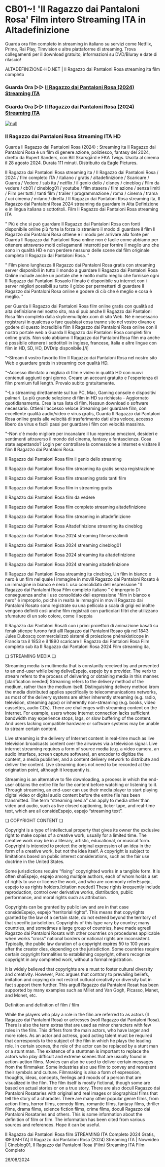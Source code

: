 # CB01~! 'Il Ragazzo dai Pantaloni Rosa' Film intero Streaming ITA in Altadefinizione

Guarda ora film completo in streaming in italiano su servizi come Netflix, Prime, Rai Play, Timvision e altre piattaforme di streaming. Trova collegamenti per il download gratuito, informazioni su DVD/Bluray e date di rilascio!

ALTADEFINIZIONE-HD.NET | Il Ragazzo dai Pantaloni Rosa streaming ita film completo

### Guarda Ora ▷▷ [Il Ragazzo dai Pantaloni Rosa (2024) Streaming ITA](https://t.co/gI2jm6CpnK)

### Guarda Ora ▷▷ [Il Ragazzo dai Pantaloni Rosa (2024) Streaming ITA](https://t.co/gI2jm6CpnK)

[![null](https://static.wixstatic.com/media/855a25_043b5abeb4ae4d35ac003198e7fe56ed~mv2.gif)](https://t.co/gI2jm6CpnK)

### Il Ragazzo dai Pantaloni Rosa Streaming ITA HD

Guarda Il Ragazzo dai Pantaloni Rosa (2024) : Streaming ita Il Ragazzo dai Pantaloni Rosa è un film di genere azione, poliziesco, fantasy del 2024, diretto da Rupert Sanders, con Bill Skarsgård e FKA Twigs. Uscita al cinema il 28 agosto 2024. Durata 111 minuti. Distribuito da Eagle Pictures.

Il Ragazzo dai Pantaloni Rosa streaming ita / Il Ragazzo dai Pantaloni Rosa / 2024 / film completo ITA / italiano / gratis / altadefinizione / Scaricare / Guarda / Vedere / sub ita / netflix / il genio dello / disney / cineblog / Film da vedere / cb01 / cineblog01 / youtube / film stasera / film azione / senza limiti / Film per tutti / tanti film / trailer / programmazione / roma / cinema / trama / uci cinema / milano / diretta / Il Ragazzo dai Pantaloni Rosa streaming ita, Il Ragazzo dai Pantaloni Rosa 2024 streaming da guardare in Alta Definizione e in lingua italiana o sottotitoli. Film Il Ragazzo dai Pantaloni Rosa streaming ITA

" Più è che si può guardare Il Ragazzo dai Pantaloni Rosa con fonti disponibile online più forte la forza lo straniero il modo di guardare il film Il Ragazzo dai Pantaloni Rosa ottiene e il modo per arrivare alla fonte per Guarda Il Ragazzo dai Pantaloni Rosa online non è facile come abbiamo per ottenere attraverso molti collegamenti interrotti per fornire il meglio uno che sono in qualità HD e non perdere nessuna delle scene dal film originale completo Il Ragazzo dai Pantaloni Rosa. "

" Film pieno lunghezza Il Ragazzo dai Pantaloni Rosa gratis con streaming server disponibili in tutto il mondo a guardare Il Ragazzo dai Pantaloni Rosa Online include anche un portale che è molto molto meglio che fornisce ogni Il Ragazzo dai Pantaloni Rosaolo filmato è disponibile su internet con i server migliori possibili su tutto il globo per permetterti di guardare Il Ragazzo dai Pantaloni Rosa online e godere di ciò che è meglio e cosa è meglio. "

per Guarda Il Ragazzo dai Pantaloni Rosa film online gratis con qualità ad alta definizione nel nostro sito, ma si può anche Il Ragazzo dai Pantaloni Rosa film completo dalla skylinemultiplex.com di sito Web. Né è necessario registrarsi in qualcosa o fare qualsiasi cosa tranne sito nel vostro divano e godere di questo incredibile film Il Ragazzo dai Pantaloni Rosa online con il nostro portale web a Guarda Il Ragazzo dai Pantaloni Rosa completi film online gratis. Non solo abbiamo Il Ragazzo dai Pantaloni Rosa film ma anche è possibile ottenere i sottotitoli in inglese, francese, Italia e altre lingue con film in HD, SD, HD, DVDrip disponibile.[/i]

"-Stream il vostro favorito film Il Ragazzo dai Pantaloni Rosa nel nostro sito Web e guardare gratis in streaming con qualità HD.

"-Accesso illimitato a migliaia di film e video in qualità HD con nuovi contenuti aggiunti ogni giorno. Creare un account gratuito e l'esperienza di film premium full length. Provalo subito gratuitamente.

"-Lo streaming direttamente sul tuo PC, Mac, Gaming console e dispositivi palmari. La più grande selezione di film in HD su richiesta - Aggiornato quotidianamente. Crea la tua lista di film. Nessun download o software necessario. Ottieni l'accesso veloce Streaming per guardare film, con eccellente qualità audio/video e virus gratis, Guarda Il Ragazzo dai Pantaloni Rosa online gratis alle velocità di trasferimento dati ultra veloce, accesso libero da virus e facili passi per guardare i film con velocità massima.

"-Non c'è modo migliore per incanalare il tuo represse emozioni, desideri e sentimenti attraverso il mondo del cinema, fantasy e fantascienza. Cosa state aspettando? Login per controllare la connessione a internet e visitare il film Il Ragazzo dai Pantaloni Rosa.

Il Ragazzo dai Pantaloni Rosa film il genio dello streaming

Il Ragazzo dai Pantaloni Rosa film streaming ita gratis senza registrazione

Il Ragazzo dai Pantaloni Rosa film streaming gratis tanti film

Il Ragazzo dai Pantaloni Rosa film in streaming gratis

Il Ragazzo dai Pantaloni Rosa film da vedere

Il Ragazzo dai Pantaloni Rosa film completo streaming altadefinizione

Il Ragazzo dai Pantaloni Rosa film streaming in altadefinizione

Il Ragazzo dai Pantaloni Rosa Altadefinizione streaming ita cineblog

Il Ragazzo dai Pantaloni Rosa 2024 streaming filmsenzalimiti

Il Ragazzo dai Pantaloni Rosa 2024 streaming cineblog01

Il Ragazzo dai Pantaloni Rosa 2024 streaming ita altadefinizione

Il Ragazzo dai Pantaloni Rosa 2024 streaming altadefinizione

Il Ragazzo dai Pantaloni Rosa streaming ita cineblog, Un film in bianco e nero è un film nel quale l immagine in moviIl Ragazzo dai Pantaloni Rosato è un immagine in bianco e nero L uso consolidato dell espressione "Il Ragazzo dai Pantaloni Rosa Film completo italiano " è improprio Di conseguenza anche l uso consolidato dell espressione "film in bianco e nero" è improprio, poiché in realtà le immagini in moviIl Ragazzo dai Pantaloni Rosato sono registrate su una pellicola a scala di grigi ed inoltre vengono definiti così anche film registrati con particolari filtri che utilizzano sfumature di un solo colore, come il seppia

Il Ragazzo dai Pantaloni Rosati con i primi proiettori di animazione basati su fenakisticope furono fatti alIl Ragazzo dai Pantaloni Rosao già nel 1843 Jules Duboscq commercializzò sistemi di proiezione phénakisticope in Francia tra il 1853 e il 1890 scaricare Il Ragazzo dai Pantaloni Rosa Film completo sub ita Il Ragazzo dai Pantaloni Rosa 2024 Film streaming ita,

❏ STREAMING MEDIA ❏

Streaming media is multimedia that is constantly received by and presented to an end-user while being deliveEspejo, espejo by a provider. The verb to stream refers to the process of delivering or obtaining media in this manner.[clarification needed] Streaming refers to the delivery method of the medium, rather than the medium itself. Distinguishing delivery method krom the media distributed applies specifically to telecommunications networks, as most of the delivery systems are either inherently streaming (e.g. radio, television, streaming apps) or inherently non-streaming (e.g. books, video cassettes, audio CDs). There are challenges with streaming content on the Internet. For example, users whose Internet connection lacks sufficient bandwidth may experience stops, lags, or slow buffering of the content. And users lacking compatible hardware or software systems may be unable to stream certain content.

Live streaming is the delivery of Internet content in real-time much as live television broadcasts content over the airwaves via a television signal. Live internet streaming requires a form of source media (e.g. a video camera, an audio interface, screen capture software), an encoder to digitize the content, a media publisher, and a content delivery network to distribute and deliver the content. Live streaming does not need to be recorded at the origination point, although it krequently is.

Streaming is an alternative to file downloading, a process in which the end-user obtains the entire file for the content before watching or listening to it. Through streaming, an end-user can use their media player to start playing digital video or digital audio content before the entire file has been transmitted. The term “streaming media” can apply to media other than video and audio, such as live closed captioning, ticker tape, and real-time text, which are all consideEspejo, espejo “streaming text”.

❏ COPYRIGHT CONTENT ❏

Copyright is a type of intellectual property that gives its owner the exclusive right to make copies of a creative work, usually for a limited time. The creative work may be in a literary, artistic, educational, or musical form. Copyright is intended to protect the original expression of an idea in the form of a creative work, but not the idea itself. A copyright is subject to limitations based on public interest considerations, such as the fair use doctrine in the United States.

Some jurisdictions require “fixing” copyrighted works in a tangible form. It is often shaEspejo, espejo among multiple authors, each of whom holds a set of rights to use or license the work, and who are commonly referEspejo, espejo to as rights holders.[citation needed] These rights krequently include reproduction, control over derivative works, distribution, public performance, and moral rights such as attribution.

Copyrights can be granted by public law and are in that case consideEspejo, espejo “territorial rights”. This means that copyrights granted by the law of a certain state, do not extend beyond the territory of that specific jurisdiction. Copyrights of this type vary by country; many countries, and sometimes a large group of countries, have made agreeIl Ragazzo dai Pantaloni Rosats with other countries on procedures applicable when works “cross” national borders or national rights are inconsistent. Typically, the public law duration of a copyright expires 50 to 100 years after the creator dies, depending on the jurisdiction. Some countries require certain copyright formalities to establishing copyright, others recognize copyright in any completed work, without a formal registration.

It is widely believed that copyrights are a must to foster cultural diversity and creativity. However, Parc argues that contrary to prevailing beliefs, imitation and copying do not restrict cultural creativity or diversity but in fact support them further. This arguIl Ragazzo dai Pantaloni Rosat has been supported by many examples such as Millet and Van Gogh, Picasso, Manet, and Monet, etc.

Definition and definition of film / film

While the players who play a role in the film are referred to as actors (Il Ragazzo dai Pantaloni Rosa) or actresses (woIl Ragazzo dai Pantaloni Rosa). There is also the term extras that are used as minor characters with few roles in the film. This differs from the main actors, who have larger and more roles. As an actor and actress, good acting talent must be required that corresponds to the subject of the film in which he plays the leading role. In certain scenes, the role of the actor can be replaced by a stunt man or a stunt man. The existence of a stuntman is important to replace the actors who play difficult and extreme scenes that are usually found in action-action films. Movies can also be used to deliver certain messages from the filmmaker. Some industries also use film to convey and represent their symbols and culture. Filmmaking is also a form of expression, thoughts, ideas, concepts, feelings and moods of a person that are visualized in the film. The film itself is mostly fictional, though some are based on actual stories or on a true story. There are also docuIl Ragazzo dai Pantaloni Rosataries with original and real images or biographical films that tell the story of a character. There are many other popular genre films, from action films, horror films, comedy films, romantic films, fantasy films, thriller films, drama films, science fiction films, crime films, docuIl Ragazzo dai Pantaloni Rosataries and others. This is some information about the definition of film or film. The information has been cited from various sources and references. Hope it can be useful.

Il Ragazzo dai Pantaloni Rosa film STREAMING ITA Completo 2024 Gratis, ©FILM-ITA] Il Ragazzo dai Pantaloni Rosa (2024) Streaming ITA | Nowvideo | Cineblog01, Il Ragazzo dai Pantaloni Rosa (Film) Streaming ITA Film Completo

26/08/2024
